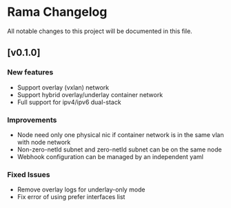 # Rama Changelog
All notable changes to this project will be documented in this file.

## [v0.1.0]
### New features
- Support overlay (vxlan) network
- Support hybrid overlay/underlay container network
- Full support for ipv4/ipv6 dual-stack

### Improvements
- Node need only one physical nic if container network is in the same vlan with node network
- Non-zero-netId subnet and zero-netId subnet can be on the same node
- Webhook configuration can be managed by an independent yaml

### Fixed Issues
- Remove overlay logs for underlay-only mode
- Fix error of using prefer interfaces list